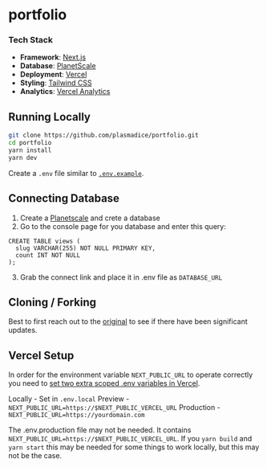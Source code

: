 # portfolio

### Tech Stack

- **Framework**: [Next.js](https://nextjs.org/)
- **Database**: [PlanetScale](https://planetscale.com)
- **Deployment**: [Vercel](https://vercel.com)
- **Styling**: [Tailwind CSS](https://tailwindcss.com)
- **Analytics**: [Vercel Analytics](https://vercel.com/analytics)

## Running Locally

```bash
git clone https://github.com/plasmadice/portfolio.git
cd portfolio
yarn install
yarn dev
```

Create a `.env` file similar to [`.env.example`](https://github.com/leerob/leerob.io/blob/main/.env.example).

## Connecting Database

1. Create a [Planetscale](https://planetscale.com/) and crete a database
2. Go to the console page for you database and enter this query:

```
CREATE TABLE views (
  slug VARCHAR(255) NOT NULL PRIMARY KEY,
  count INT NOT NULL
);
```

3. Grab the connect link and place it in .env file as `DATABASE_URL`

## Cloning / Forking

Best to first reach out to the [original](https://github.com/leerob/leerob.io.git) to see if there have been significant updates.

## Vercel Setup

In order for the environment variable `NEXT_PUBLIC_URL` to operate correctly you need to [set two extra scoped .env variables in Vercel](https://github.com/vercel/next.js/discussions/16429#discussioncomment-1302156).

Locally - Set in `.env.local`
Preview - `NEXT_PUBLIC_URL=https://$NEXT_PUBLIC_VERCEL_URL`
Production - `NEXT_PUBLIC_URL=https://yourdomain.com`

The .env.production file may not be needed. It contains `NEXT_PUBLIC_URL=https://$NEXT_PUBLIC_VERCEL_URL`. If you `yarn build` and `yarn start` this may be needed for some things to work locally, but this may not be the case.
